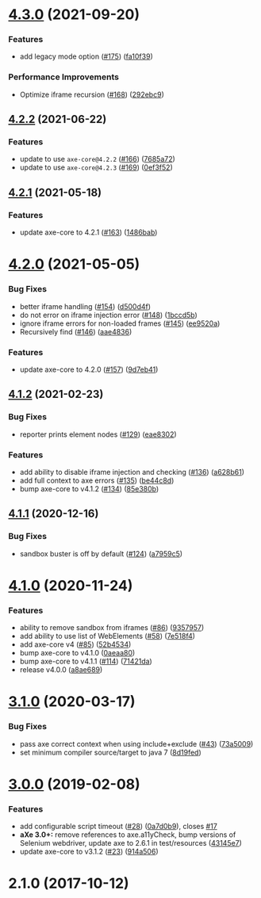 # [4.3.0](https://github.com/dequelabs/axe-core-maven-html/compare/v4.2.2...v4.3.0) (2021-09-20)


### Features

* add legacy mode option ([#175](https://github.com/dequelabs/axe-core-maven-html/issues/175)) ([fa10f39](https://github.com/dequelabs/axe-core-maven-html/commit/fa10f39d206696b9a55957fbb8e8c059949cb18b))


### Performance Improvements

* Optimize iframe recursion ([#168](https://github.com/dequelabs/axe-core-maven-html/issues/168)) ([292ebc9](https://github.com/dequelabs/axe-core-maven-html/commit/292ebc9648a66f5c1b9c24a7fcc97116554621d0))



## [4.2.2](https://github.com/dequelabs/axe-core-maven-html/compare/v4.2.1...v4.2.2) (2021-06-22)


### Features

* update to use `axe-core@4.2.2` ([#166](https://github.com/dequelabs/axe-core-maven-html/issues/166)) ([7685a72](https://github.com/dequelabs/axe-core-maven-html/commit/7685a72e2dd37c895071309b5f39aabf7744c65b))
* update to use `axe-core@4.2.3` ([#169](https://github.com/dequelabs/axe-core-maven-html/issues/169)) ([0ef3f52](https://github.com/dequelabs/axe-core-maven-html/commit/0ef3f52eae41375c77b980f05fffbdefcc85927c))



## [4.2.1](https://github.com/dequelabs/axe-core-maven-html/compare/v4.2.0...v4.2.1) (2021-05-18)


### Features

* update axe-core to 4.2.1 ([#163](https://github.com/dequelabs/axe-core-maven-html/issues/163)) ([1486bab](https://github.com/dequelabs/axe-core-maven-html/commit/1486babb4c8937251f453e4ed88b33f9e2a03bbc))



# [4.2.0](https://github.com/dequelabs/axe-core-maven-html/compare/v4.1.2...v4.2.0) (2021-05-05)


### Bug Fixes

* better iframe handling ([#154](https://github.com/dequelabs/axe-core-maven-html/issues/154)) ([d500d4f](https://github.com/dequelabs/axe-core-maven-html/commit/d500d4f0c0fd216d4bb54b6d2edd4ac2914131ec))
* do not error on iframe injection error ([#148](https://github.com/dequelabs/axe-core-maven-html/issues/148)) ([1bccd5b](https://github.com/dequelabs/axe-core-maven-html/commit/1bccd5bc78713d0c2ba479128a748759e2073c35))
* ignore iframe errors for non-loaded frames ([#145](https://github.com/dequelabs/axe-core-maven-html/issues/145)) ([ee9520a](https://github.com/dequelabs/axe-core-maven-html/commit/ee9520a43ccdf795fdb9c72d0516d4539a45fa6e))
* Recursively find <frame> ([#146](https://github.com/dequelabs/axe-core-maven-html/issues/146)) ([aae4836](https://github.com/dequelabs/axe-core-maven-html/commit/aae4836e90a6f2db7f4be5d40eb194edcf3fdf71))


### Features

* update axe-core to 4.2.0 ([#157](https://github.com/dequelabs/axe-core-maven-html/issues/157)) ([9d7eb41](https://github.com/dequelabs/axe-core-maven-html/commit/9d7eb4191aeb02e1083eb3a250f944c81824aa9b))



## [4.1.2](https://github.com/dequelabs/axe-core-maven-html/compare/v4.1.1...v4.1.2) (2021-02-23)


### Bug Fixes

* reporter prints element nodes ([#129](https://github.com/dequelabs/axe-core-maven-html/issues/129)) ([eae8302](https://github.com/dequelabs/axe-core-maven-html/commit/eae830291ee80b8e8fd1d2fa3e9604c68b80476c))


### Features

* add ability to disable iframe injection and checking ([#136](https://github.com/dequelabs/axe-core-maven-html/issues/136)) ([a628b61](https://github.com/dequelabs/axe-core-maven-html/commit/a628b61f7895549076476f9960a0cae54520dad8))
* add full context to axe errors ([#135](https://github.com/dequelabs/axe-core-maven-html/issues/135)) ([be44c8d](https://github.com/dequelabs/axe-core-maven-html/commit/be44c8dffd99493b8f49f5470e68325254b61d9b))
* bump axe-core to v4.1.2 ([#134](https://github.com/dequelabs/axe-core-maven-html/issues/134)) ([85e380b](https://github.com/dequelabs/axe-core-maven-html/commit/85e380b4e84c16a6aa382eb7dbea2e64e9e879f1))



## [4.1.1](https://github.com/dequelabs/axe-core-maven-html/compare/v4.1.0...v4.1.1) (2020-12-16)


### Bug Fixes

* sandbox buster is off by default ([#124](https://github.com/dequelabs/axe-core-maven-html/issues/124)) ([a7959c5](https://github.com/dequelabs/axe-core-maven-html/commit/a7959c5712aefae7fa003a75e956fa5275bc82a3))



# [4.1.0](https://github.com/dequelabs/axe-core-maven-html/compare/v4.0.0...v4.1.0) (2020-11-24)


### Features

* ability to remove sandbox from iframes ([#86](https://github.com/dequelabs/axe-core-maven-html/issues/86)) ([9357957](https://github.com/dequelabs/axe-core-maven-html/commit/9357957a3f1e9bbf338b921e8db35c8041cf43e7))
* add ability to use list of WebElements  ([#58](https://github.com/dequelabs/axe-core-maven-html/issues/58)) ([7e518f4](https://github.com/dequelabs/axe-core-maven-html/commit/7e518f47f28a7af53fb48543eba18a5b8bbaa2c8))
* add axe-core v4 ([#85](https://github.com/dequelabs/axe-core-maven-html/issues/85)) ([52b4534](https://github.com/dequelabs/axe-core-maven-html/commit/52b453465c1e2e6ac6974c84c8d83e64be2d575f))
* bump axe-core to v4.1.0 ([0aeaa80](https://github.com/dequelabs/axe-core-maven-html/commit/0aeaa80820073c0fdcfe18e06611a9a946689153))
* bump axe-core to v4.1.1 ([#114](https://github.com/dequelabs/axe-core-maven-html/issues/114)) ([71421da](https://github.com/dequelabs/axe-core-maven-html/commit/71421daf9ff2edd6819c6e9350241c770ec6dbe8))
* release v4.0.0 ([a8ae689](https://github.com/dequelabs/axe-core-maven-html/commit/a8ae689cb06971225546ab04501d0360935b63ee))



# [3.1.0](https://github.com/dequelabs/axe-core-maven-html/compare/v3.0.0...v3.1.0) (2020-03-17)


### Bug Fixes

* pass axe correct context when using include+exclude ([#43](https://github.com/dequelabs/axe-core-maven-html/issues/43)) ([73a5009](https://github.com/dequelabs/axe-core-maven-html/commit/73a5009b22afad5243d60db5f0d751de7165519a))
* set minimum compiler source/target to java 7 ([8d19fed](https://github.com/dequelabs/axe-core-maven-html/commit/8d19fedb271975b2457a8e27856a44f601b5a110))



# [3.0.0](https://github.com/dequelabs/axe-core-maven-html/compare/v2.1.0...v3.0.0) (2019-02-08)


### Features

* add configurable script timeout ([#28](https://github.com/dequelabs/axe-core-maven-html/issues/28)) ([0a7d0b9](https://github.com/dequelabs/axe-core-maven-html/commit/0a7d0b9ef7520f587536caa543323b5a8e65042c)), closes [#17](https://github.com/dequelabs/axe-core-maven-html/issues/17)
* **aXe 3.0+:** remove references to axe.a11yCheck, bump versions of Selenium webdriver, update axe to 2.6.1 in test/resources ([43145e7](https://github.com/dequelabs/axe-core-maven-html/commit/43145e7e431272807017ea5bd0e29e032a55b456))
* update axe-core to v3.1.2 ([#23](https://github.com/dequelabs/axe-core-maven-html/issues/23)) ([914a506](https://github.com/dequelabs/axe-core-maven-html/commit/914a50693058c152891202d4fb9a764c8cbcf09b))



# 2.1.0 (2017-10-12)



